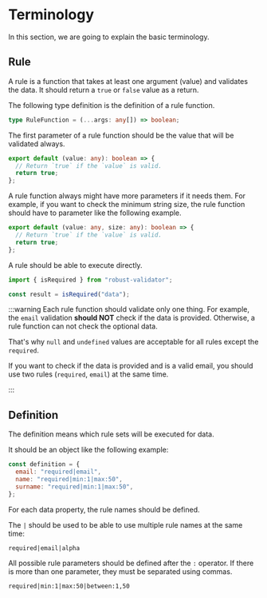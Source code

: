 # Terminology

In this section, we are going to explain the basic terminology.

## Rule

A rule is a function that takes at least one argument (value) and validates the data. It should return a `true` or `false` value as a return.

The following type definition is the definition of a rule function.

```ts
type RuleFunction = (...args: any[]) => boolean;
```

The first parameter of a rule function should be the value that will be validated always.

```ts
export default (value: any): boolean => {
  // Return `true` if the `value` is valid.
  return true;
};
```

A rule function always might have more parameters if it needs them. For example, if you want to check the minimum string size, the rule function should have to parameter like the following example.

```ts
export default (value: any, size: any): boolean => {
  // Return `true` if the `value` is valid.
  return true;
};
```

A rule should be able to execute directly.

```ts
import { isRequired } from "robust-validator";

const result = isRequired("data");
```

:::warning
Each rule function should validate only one thing. For example, the `email` validation **should NOT** check if the data is provided. Otherwise, a rule function can not check the optional data.

That's why `null` and `undefined` values are acceptable for all rules except the `required`.

If you want to check if the data is provided and is a valid email, you should use two rules (`required`, `email`) at the same time.

:::

## Definition

The definition means which rule sets will be executed for data.

It should be an object like the following example:

```js
const definition = {
  email: "required|email",
  name: "required|min:1|max:50",
  surname: "required|min:1|max:50",
};
```

For each data property, the rule names should be defined.

The `|` should be used to be able to use multiple rule names at the same time:

`required|email|alpha`

All possible rule parameters should be defined after the `:` operator. If there is more than one parameter, they must be separated using commas.

`required|min:1|max:50|between:1,50`
